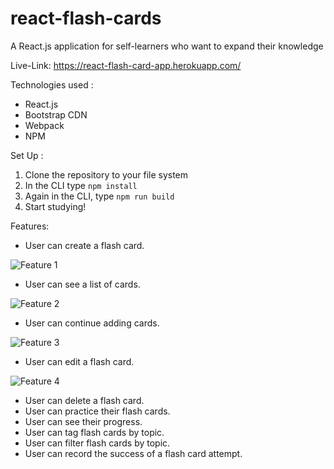# react-flash-cards
A React.js application for self-learners who want to expand their knowledge

Live-Link: https://react-flash-card-app.herokuapp.com/

Technologies used : 

- React.js
- Bootstrap CDN
- Webpack
- NPM


Set Up :

1. Clone the repository to your file system
2. In the CLI type `npm install`
3. Again in the CLI, type `npm run build`
4. Start studying!

Features: 
- User can create a flash card.

![Feature 1](https://user-images.githubusercontent.com/42357176/46381984-85920e80-c65d-11e8-8b72-24a1d5ab96a2.gif)
- User can see a list of cards.

![Feature 2](https://user-images.githubusercontent.com/42357176/46438660-4d4d0780-c713-11e8-997f-aa2df844d2cc.gif)
- User can continue adding cards.

![Feature 3](https://user-images.githubusercontent.com/42357176/46442741-8a1efb80-c71f-11e8-80b3-013ce2bfb4f0.gif)
- User can edit a flash card.

![Feature 4](https://user-images.githubusercontent.com/42357176/46550342-96bf6300-c889-11e8-9323-720833011363.gif)
- User can delete a flash card.
- User can practice their flash cards.
- User can see their progress.
- User can tag flash cards by topic.
- User can filter flash cards by topic.
- User can record the success of a flash card attempt.
